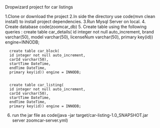 Dropwizard project for car listings

1.Clone or download the project
2.In side the directory use code(mvn clean install) to install project dependencies.
3.Run Mysql Server on local.
4. Create database code(zoomcar_db)
5. Create table using the following queries : 
       create table car_details( 
      id integer not null auto_increment, 
      brand varchar(50), 
      model varchar(50), 
      licenseNum varchar(50),
      primary key(id)) engine=INNODB;


      create table car_block(
      id integer not null auto_increment,
      carId varchar(50),
      startTime DateTime,
      endTime DateTime,
      primary key(id)) engine = INNODB;
      
      
      create table car_listing(
      id integer not null auto_increment,
      carId varchar(50),
      startTime DateTime,
      endTime DateTime,
      primary key(id)) engine = INNODB;
     
     
6. run the jar file as code(java -jar target/car-listing-1.0_SNAPSHOT.jar server  zoomcar-server.yml)
